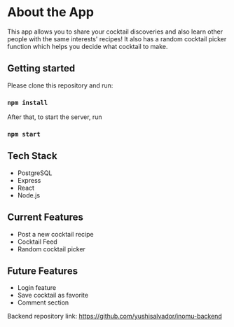# About the App

This app allows you to share your cocktail discoveries and also learn other people with the same interests' recipes! It also has a random cocktail picker function 
which helps you decide what cocktail to make. 

## Getting started
Please clone this repository and run:
### `npm install`

After that, to start the server, run 
### `npm start` 

## Tech Stack
- PostgreSQL
- Express
- React
- Node.js

## Current Features
- Post a new cocktail recipe
- Cocktail Feed
- Random cocktail picker

## Future Features 
- Login feature
- Save cocktail as favorite
- Comment section

Backend repository link: https://github.com/yushisalvador/inomu-backend
